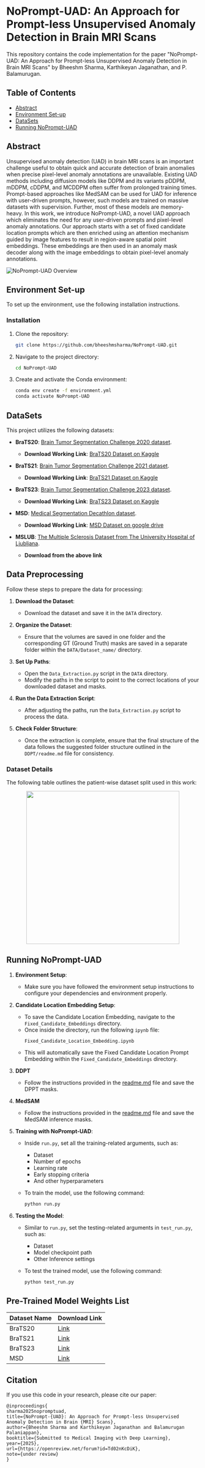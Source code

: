 # NoPrompt-UAD: An Approach for Prompt-less Unsupervised Anomaly Detection in Brain MRI Scans

This repository contains the code implementation for the paper "NoPrompt-UAD: An Approach for Prompt-less Unsupervised Anomaly Detection in Brain MRI Scans" by Bheeshm Sharma, Karthikeyan Jaganathan, and P. Balamurugan.

## Table of Contents
- [Abstract](#Abstract)
- [Environment Set-up](#environment-set-up)
- [DataSets](#datasets)
- [Running NoPrompt-UAD](#Running-NoPrompt-UAD)
  
## Abstract
Unsupervised anomaly detection (UAD) in brain MRI scans is an important challenge useful to obtain quick and accurate detection of brain anomalies when precise pixel-level anomaly annotations are unavailable. Existing UAD methods including diffusion models like DDPM and its variants pDDPM, mDDPM, cDDPM, and MCDDPM often suffer from prolonged training times. Prompt-based approaches like MedSAM can be used for UAD for inference with user-driven prompts, however, such models are trained on massive datasets with supervision. Further, most of these models are memory-heavy. In this work, we introduce NoPrompt-UAD, a novel UAD approach which eliminates the need for any user-driven prompts and pixel-level anomaly annotations. Our approach starts with a set of fixed candidate location prompts which are then enriched using an attention mechanism guided by image features to result in region-aware spatial point embeddings. These embeddings are then used in an anomaly mask decoder along with the image embeddings to obtain pixel-level anomaly annotations.

![NoPrompt-UAD Overview](/Figures/NoPrompt-UAD-Figure.png)
 

## Environment Set-up
To set up the environment, use the following installation instructions.

### Installation
1. Clone the repository:
    ```bash
    git clone https://github.com/bheeshmsharma/NoPrompt-UAD.git
    
3. Navigate to the project directory:
    ```bash
    cd NoPrompt-UAD
    ```
4. Create and activate the Conda environment:
    ```bash
    conda env create -f environment.yml
    conda activate NoPrompt-UAD
    ```

## DataSets
This project utilizes the following datasets:
- **BraTS20**: [Brain Tumor Segmentation Challenge 2020 dataset](https://www.med.upenn.edu/cbica/brats2020/data.html).  
  - **Download Working Link**: [BraTS20 Dataset on Kaggle](https://www.kaggle.com/datasets/awsaf49/brats20-dataset-training-validation?resource=download-directory)

- **BraTS21**: [Brain Tumor Segmentation Challenge 2021 dataset](http://braintumorsegmentation.org/).  
  - **Download Working Link**: [BraTS21 Dataset on Kaggle](https://www.kaggle.com/datasets/dschettler8845/brats-2021-task1/data)

- **BraTS23**: [Brain Tumor Segmentation Challenge 2023 dataset](https://www.synapse.org/Synapse:syn51156910/wiki/621282).  
  - **Download Working Link**: [BraTS23 Dataset on Kaggle](https://www.kaggle.com/datasets/shakilrana/brats-2023-adult-glioma)

- **MSD**: [Medical Segmentation Decathlon dataset](http://medicaldecathlon.com/).  
  - **Download Working Link**: [MSD Dataset on google drive]([https://www.kaggle.com/datasets/shakilrana/brats-2023-adult-glioma](https://drive.google.com/drive/folders/1HqEgzS8BV2c7xYNrZdEAnrHk7osJJ--2))

- **MSLUB**: [The Multiple Sclerosis Dataset from The University Hospital of Ljubljana](https://lit.fe.uni-lj.si/en/research/resources/3D-MR-MS/).
  - **Download from the above link**
 
## Data Preprocessing
Follow these steps to prepare the data for processing:

1. **Download the Dataset**:
   - Download the dataset and save it in the `DATA` directory.

2. **Organize the Dataset**:
   - Ensure that the volumes are saved in one folder and the corresponding GT (Ground Truth) masks are saved in a separate folder within the `DATA/Dataset_name/` directory.

3. **Set Up Paths**:
   - Open the `Data_Extraction.py` script in the `DATA` directory.
   - Modify the paths in the script to point to the correct locations of your downloaded dataset and masks.

4. **Run the Data Extraction Script**:
   - After adjusting the paths, run the `Data_Extraction.py` script to process the data.

5. **Check Folder Structure**:
   - Once the extraction is complete, ensure that the final structure of the data follows the suggested folder structure outlined in the `DDPT/readme.md` file for consistency.

### Dataset Details

The following table outlines the patient-wise dataset split used in this work:

<p align="center">
  <img src="/Figures/Data_split_info.png" width="400"/>
</p>


## Running NoPrompt-UAD

1. **Environment Setup**:  
   - Make sure you have followed the environment setup instructions to configure your dependencies and environment properly.
     
2. **Candidate Location Embedding Setup**:  
   - To save the Candidate Location Embedding, navigate to the `Fixed_Candidate_Embeddings` directory.
   - Once inside the directory, run the following `ipynb` file:
     ```
     Fixed_Candidate_Location_Embedding.ipynb
     ```
    - This will automatically save the Fixed Candidate Location Prompt Embedding within the `Fixed_Candidate_Embeddings` directory.

3. **DDPT**
   - Follow the instructions provided in the [readme.md](./DDPT/readme.md) file and save the DPPT masks.  

4. **MedSAM**
   - Follow the instructions provided in the [readme.md](./MedSAM/Readme.md) file and save the MedSAM inference masks.

5. **Training with NoPrompt-UAD**:  
   - Inside `run.py`, set all the training-related arguments, such as:  
     - Dataset  
     - Number of epochs  
     - Learning rate  
     - Early stopping criteria  
     - And other hyperparameters  

   - To train the model, use the following command:  
     ```bash
     python run.py
     ```  

6. **Testing the Model**:  
   - Similar to `run.py`, set the testing-related arguments in `test_run.py`, such as:  
     - Dataset  
     - Model checkpoint path  
     - Other Inference settings

   - To test the trained model, use the following command:  
     ```bash
     python test_run.py
     ```

## Pre-Trained Model Weights List

| Dataset Name | Download Link |
|--------------|---------------|
| BraTS20 | [Link](https://www.dropbox.com/scl/fo/jccr7bo00ku9vphtx8eed/AI7rF3OwhWJLPe-_7JXmubs?rlkey=vb2ssdcndim6adozak2h86z0s&st=xxo6g8mb&dl=0)     |
| BraTS21 | [Link](https://www.dropbox.com/scl/fo/p8nmih7e2mp81lycmno3h/AHNQ8RH7dQ2WNHfGKrsPuDc?rlkey=l4zkj25ojsuu4eiqrm8e62hpq&st=0u4t42if&dl=0)     |
| BraTS23 | [Link](https://www.dropbox.com/scl/fo/ikjnlzim6299kaguoo9up/AEH6MdUvjMLg05Bp7sxmv5A?rlkey=fful2mdlw4ozi3toav2ra9kqg&st=0ml66zjn&dl=0)     |
| MSD | [Link](https://www.dropbox.com/scl/fo/w0fmdx33cejdud04ki2p8/AKIqFkinNubudllMCzerhV8?rlkey=qm1a9agwt6c9m0a6t2bnez233&st=t445fz9z&dl=0)     |

<!--
### Qualitative results:
We present below a few comparisons in terms of qualitative and quantitative results.
<img alt="image" src="images/Qualitative_Results.png" style="width: 100%;" height=500>
### Quantitative results:
![Dataset Split Info](/Figures/Data_split_info.png)
-->

## Citation
If you use this code in your research, please cite our paper:

    @inproceedings{
    sharma2025nopromptuad,
    title={NoPrompt-{UAD}: An Approach for Prompt-less Unsupervised Anomaly Detection in Brain {MRI} Scans},
    author={Bheeshm Sharma and Karthikeyan Jaganathan and Balamurugan Palaniappan},
    booktitle={Submitted to Medical Imaging with Deep Learning},
    year={2025},
    url={https://openreview.net/forum?id=Td02nKcDiK},
    note={under review}
    }

<!--
This project draws inspiration and is developed based on the [pddpm-uad](https://github.com/FinnBehrendt/patched-Diffusion-Models-UAD) repository.
-->
